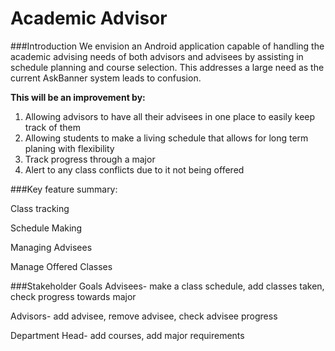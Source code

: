 
# Academic Advisor

###Introduction 
We envision an Android application capable of
handling the academic advising needs of both
advisors and advisees by assisting in schedule
planning and course selection. This addresses
a large need as the current AskBanner system
leads to confusion.

**This will be an improvement by:**
1. Allowing advisors to have all their advisees in one place to easily keep track of them
2. Allowing students to make a living schedule that allows for long term planing with flexibility
3. Track progress through a major
4. Alert to any class conflicts due to it not being offered


###Key feature summary:

Class tracking

Schedule Making

Managing Advisees

Manage Offered Classes

###Stakeholder Goals
Advisees- make a class schedule, add classes taken, check progress towards major

Advisors- add advisee, remove advisee, check advisee progress

Department Head- add courses, add major requirements

